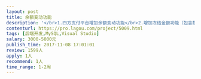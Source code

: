 ```yaml
---                
layout: post       
title: 余额变动功能           
description: '</br>1.四方支付平台增加余额变动功能</br>2.增加冻结金额功能（包含数据库）</br>3.相应的BUG 修改</br>具体电话沟通</br>'     
contenturl: https://pro.lagou.com/project/5009.html      
tags: [后端开发,MySQL,Visual Studio]            
salary: 3000-5000元          
publish_time: 2017-11-08 17:01:01         
review: 1599人                   
apply: 1人                   
recommend: 1人                   
time_range: 1-2周              
---                 
```

